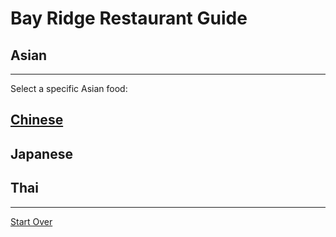 # Bay Ridge Restaurant Guide
## Asian
---
Select a specific Asian food:
## [Chinese](asian/chinese/chinese.md)
## Japanese
## Thai
---
[Start Over](../home.md)